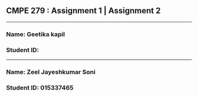 ## CMPE 279 : Assignment 1 | Assignment 2
----------------------------------------------
### Name: Geetika kapil
### Student ID:
----------------------------------------------
### Name: Zeel Jayeshkumar Soni
### Student ID: 015337465
